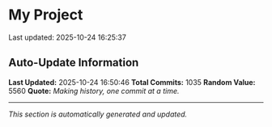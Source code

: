 # My Project


Last updated: 2025-10-24 16:25:37


















































































































































































































































































































































































































































































































































































































































































































































































































































































































































































































































































































































































































































































































































































































































































## Auto-Update Information

**Last Updated:** 2025-10-24 16:50:46
**Total Commits:** 1035
**Random Value:** 5560
**Quote:** _Making history, one commit at a time._

---
_This section is automatically generated and updated._